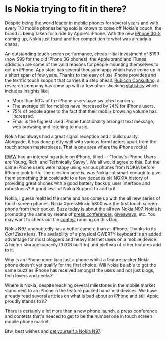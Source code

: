 # Is Nokia trying to fit in there?

Despite being the world leader in mobile phones for several years and with every 1/3 mobile phones being sold is known to come off Nokia's couch, the brand is being taken for a ride by Apple's iPhone. With the new <a href="http://www.apple.com/iphone/">iPhone 3G S</a> coming up, Nokia just found another competition to what was already a chaos.

An outstanding touch screen performance, cheap initial investment of $199 (now $99 for the old iPhone 3G phones), the Apple brand and iTunes addiction are some of the valid reasons for people mounting themselves to get an iPhone. App store has several thousand apps which have come up in a short span of few years. Thanks to the easy of use iPhone provides and the terrific touch support that carries it a step ahead. <a href="http://rubiconconsulting.com/">Rubicon Consulting</a>, a research company has come up with a few other shocking <a href="http://rubiconconsulting.com/insight/whitepapers/2008/04/the-apple-iphone-is-easily.html">statistics</a> which includes insights like;

- More than 50% of the iPhone users have switched carriers.
- The average bill for mobiles have increased by 24% for iPhone users.
- 75% of people agree to the fact that their mobile browsing volume has increased.
- Email is the highest used iPhone functionality amongst text message, web browsing and listening to music.

Nokia has always had a great signal reception and a build quality. Alongside, it has done pretty well with various form factors apart from the touch screen masterpieces. That is one area where the iPhone rocks!

<a href="http://www.readwriteweb.com/archives/todays_iphone_users_are_young_rich_and_technically_savvy.php">RWW</a> had an interesting article on iPhone, titled -- "Today's iPhone Users are Young, Rich, and Technically Savvy". We all would agree to this. But the same iPhone users were happy using various phones from NOKIA before iPhone took birth. The question here is, was Nokia not smart enough to give them something that could add to a few decades old NOKIA history of providing great phones with a good battery backup, user interface and robustness? A good level of Nokia Support to add to it. 

Nokia, I guess realized the same and has come up with the all new series of touch screen phones. Nokia XpressMusic 5800 was the first touch screen phone from their pocket. Buzz today is about the all new Nokia N97. Nokia is promoting the same by means of <a href="http://www.flickr.com/photos/brajeshwar/sets/72157619533608258/">press conferences</a>, <a href="http://www.searchforn.com/">giveaways</a>, etc. You may want to check out the <a href="/2009/nokia-search-for-n/">contest</a> running on this blog.

Nokia N97 undoubtedly has a better camera than an iPhone. Thanks to its <em>Carl Zeiss</em> lens. The availability of a physical QWERTY keyboard is an added advantage for most bloggers and heavy internet users on a mobile device. A higher storage capacity (32GB built-in) and plethora of other features add to it.

Why is an iPhone more than just a phone whilst a feature packer Nokia phone doesn't yet qualify for the first choice. Will Nokia be able to get the same buzz as iPhone has received amongst the users and not just blogs, tech lovers and geeks?

Where is Nokia, despite reaching several milestones in the mobile market stand next to an iPhone in the feature packed hand held devices. We have already read several articles on what is bad about an iPhone and still Apple proudly stands to it?

There is certainly a lot more than a new phone launch, a press conference and contests that's needed to get to be the number one in touch screen mobile phone market.

Btw, best wishes and <a href="/2009/nokia-search-for-n/">get yourself a Nokia N97</a>.
